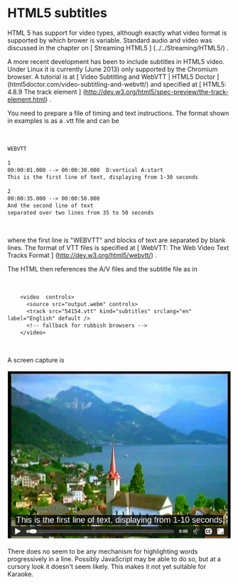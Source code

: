 #  HTML5 subtitles 

HTML 5 has support for video types, although exactly what video
      format is supported by which brower is variable.
      Standard audio and video was discussed in the chapter
      on
 [ Streaming HTML5 ] (../../Streaming/HTML5/)
.

A more recent development has been to include subtitles in HTML5 video.
      Under Linux it is currently (June 2013) only supported by the Chromium
      browser. A tutorial is at
 [
	Video Subtitling and WebVTT | HTML5 Doctor
      ] (html5doctor.com/video-subtitling-and-webvtt/‎)
and specified at
 [
	HTML5: 4.8.9 The track element
      ] (http://dev.w3.org/html5/spec-preview/the-track-element.html)
.

You need to prepare a file of timing and text instructions.
      The format shown in examples is as a .vtt file and can be
```

	
WEBVTT

1
00:00:01.000 --> 00:00:30.000  D:vertical A:start
This is the first line of text, displaying from 1-30 seconds

2
00:00:35.000 --> 00:00:50.000
And the second line of text
separated over two lines from 35 to 50 seconds
        
      
```
where the first line is "WEBVTT" and blocks of text are separated by
      blank lines.
      The format of VTT files is specified at
 [
	WebVTT: The Web Video Text Tracks Format
      ] (http://dev.w3.org/html5/webvtt/)
.

The HTML then references the A/V files and the subtitle file as in
```

	
    <video  controls>
      <source src="output.webm" controls>
      <track src="54154.vtt" kind="subtitles" srclang="en" label="English" default />
      <!-- fallback for rubbish browsers -->
    </video>
	
      
```
A screen capture is

![alt text](chrome.png)

There does no seem to be any mechanism for highlighting words
      progressively in a line.
      Possibly JavaScript may be able to do so, but at a cursory look it
      doesn't seem likely. This makes it not yet suitable for Karaoke.

